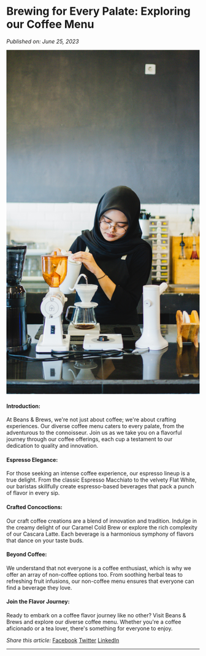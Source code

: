 # **Brewing for Every Palate: Exploring our Coffee Menu**

*Published on: June 25, 2023*


![Coffee Blending](../public/images/coffeeblend.jpg)

#### **Introduction:**

At Beans & Brews, we're not just about coffee; we're about crafting experiences. Our diverse coffee menu caters to every palate, from the adventurous to the connoisseur. Join us as we take you on a flavorful journey through our coffee offerings, each cup a testament to our dedication to quality and innovation.

#### **Espresso Elegance:**

For those seeking an intense coffee experience, our espresso lineup is a true delight. From the classic Espresso Macchiato to the velvety Flat White, our baristas skillfully create espresso-based beverages that pack a punch of flavor in every sip.

#### **Crafted Concoctions:**

Our craft coffee creations are a blend of innovation and tradition. Indulge in the creamy delight of our Caramel Cold Brew or explore the rich complexity of our Cascara Latte. Each beverage is a harmonious symphony of flavors that dance on your taste buds.

#### **Beyond Coffee:**

We understand that not everyone is a coffee enthusiast, which is why we offer an array of non-coffee options too. From soothing herbal teas to refreshing fruit infusions, our non-coffee menu ensures that everyone can find a beverage they love.

#### **Join the Flavor Journey:**

Ready to embark on a coffee flavor journey like no other? Visit Beans & Brews and explore our diverse coffee menu. Whether you're a coffee aficionado or a tea lover, there's something for everyone to enjoy.

*Share this article:*
[Facebook](https://www.facebook.com/share?url=article-url)
[Twitter](https://twitter.com/share?url=article-url)
[LinkedIn](https://www.linkedin.com/shareArticle?url=article-url)

---

